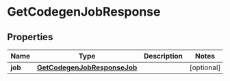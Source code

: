 

# GetCodegenJobResponse


## Properties

| Name | Type | Description | Notes |
|------------ | ------------- | ------------- | -------------|
|**job** | [**GetCodegenJobResponseJob**](GetCodegenJobResponseJob.md) |  |  [optional] |



